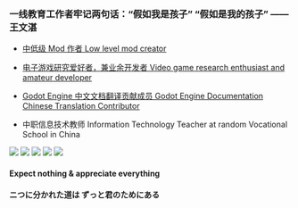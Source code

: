 ### 一线教育工作者牢记两句话：“假如我是孩子” “假如是我的孩子” —— 王文湛

- <a href="https://steamcommunity.com/id/155T/myworkshopfiles/">中低级 Mod 作者 Low level mod creator</a>

- <a href="https://15x3.itch.io/">电子游戏研究爱好者，兼业余开发者 Video game research enthusiast and amateur developer</a>

- <a href="https://hosted.weblate.org/user/15x3/">Godot Engine 中文文档翻译贡献成员 Godot Engine Documentation Chinese Translation Contributor</a>

- 中职信息技术教师 Information Technology Teacher at random Vocational School in China

<img src="https://img.shields.io/badge/Python-3.10.x-3776AB.svg?logo=python"/>  <img src="https://img.shields.io/badge/GDscript-4.x-478CBF.svg?logo=godotengine"/>  <a href="https://hosted.weblate.org/user/15x3/"><img src="https://img.shields.io/badge/Webslate-中文\English-2ECCAA.svg?logo=weblate"/></a>  <a href="https://www.gcores.com/users/158804/content"><img src="https://img.shields.io/badge/GCORE-15.5T-FF4C00.svg?logo=gcore"/></a> <a href="https://space.bilibili.com/11016043"><img src="https://img.shields.io/badge/Bilibili-十五半蹲-00A1D6.svg?logo=bilibili"></a>

#### Expect nothing & appreciate everything
#### ニつに分かれた道は ずっと君のためにある
<!--
**15x3/15x3** is a ✨ _special_ ✨ repository because its `README.md` (this file) appears on your GitHub profile.

Here are some ideas to get you started:

- 🔭 I’m currently working on ...
- 🌱 I’m currently learning ...
- 👯 I’m looking to collaborate on ...
- 🤔 I’m looking for help with ...
- 💬 Ask me about ...
- 📫 How to reach me: ...
- 😄 Pronouns: ...
- ⚡ Fun fact: ...
-->

